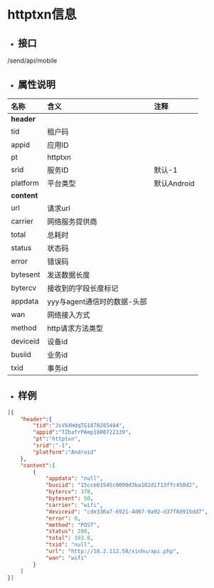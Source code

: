 # httptxn信息

* ## 接口

/send/api/mobile

* ## 属性说明

| **名称** | **含义** | **注释** |
| :--- | :--- | :--- |
| **header** |  |  |
| tid | 租户码 |  |
| appid | 应用ID |  |
| pt | httptxn |  |
| srid | 服务ID | 默认-1 |
| platform | 平台类型 | 默认Android |
| **content** |  |  |
| url | 请求url |  |
| carrier | 网络服务提供商 |  |
| total | 总耗时 |  |
| status | 状态码 |  |
| error | 错误码 |  |
| bytesent | 发送数据长度 |  |
| bytercv | 接收到的字段长度标记 |  |
| appdata | yyy与agent通信时的数据-头部 |  |
| wan | 网络接入方式 |  |
| method | http请求方法类型 |  |
| deviceid | 设备id |  |
| busiid | 业务id |  |
| txid | 事务id |  |

* ## 样例

```json
[{
	"header":{
		"tid":"JsVkXHdqTG1878285484",
		"appid":"TZbafrPAmp1880722139",
		"pt":"httptxn",
		"srid":"-1",
		"platform":"Android"
	},
	"content":[
		{
			"appdata": "null",
			"busiid": "15cce61545c0000d3ba102d1f13ffc450d2",
			"bytercv": 370,
			"bytesent": 50,
			"carrier": "wifi",
			"deviceid": "cde336a7-6921-4d07-9a92-d37f8d915dd7",
			"error": 0,
			"method": "POST",
			"status": 200,
			"total": 193.0,
			"txid": "null",
			"url": "http://10.2.112.58/xinhu/api.php",
			"wan": "wifi"
		}
	]
}]
```



